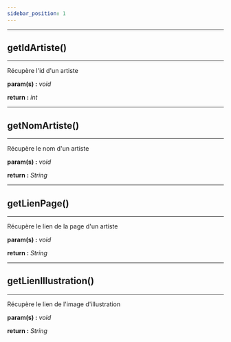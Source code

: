 ```yaml
---
sidebar_position: 1
---
```


---

## getIdArtiste()

---

Récupère l'id d'un artiste

**param(s) :** _void_

**return :** _int_

---

## getNomArtiste()

---

Récupère le nom d'un artiste

**param(s) :** _void_

**return :** _String_

---

## getLienPage()

---

Récupère le lien de la page d'un artiste

**param(s) :** _void_

**return :** _String_

---

## getLienIllustration()

---

Récupère le lien de l'image d'illustration

**param(s) :** _void_

**return :** _String_
